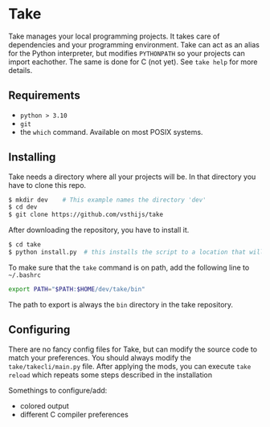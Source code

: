 # Take

Take manages your local programming projects. It takes care of dependencies and your programming environment.
Take can act as an alias for the Python interpreter, but modifies `PYTHONPATH` so your projects can import eachother.
The same is done for C (not yet). See `take help` for more details.

## Requirements

- `python > 3.10`
- `git`
- the `which` command. Available on most POSIX systems.

## Installing

Take needs a directory where all your projects will be. In that directory you have to clone this repo.
```sh
$ mkdir dev    # This example names the directory 'dev'
$ cd dev
$ git clone https://github.com/vsthijs/take
```
After downloading the repository, you have to install it.
```sh
$ cd take
$ python install.py  # this installs the script to a location that will be on path.
```
To make sure that the `take` command is on path, add the following line to `~/.bashrc`
```bash
export PATH="$PATH:$HOME/dev/take/bin"
```
The path to export is always the `bin` directory in the take repository.

## Configuring

There are no fancy config files for Take, but can modify the source code to match your preferences.
You should always modify the `take/takecli/main.py` file. After applying the mods, you can execute
`take reload` which repeats some steps described in the installation

Somethings to configure/add:
- colored output
- different C compiler preferences
